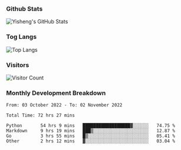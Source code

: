 ### Github Stats
![Yisheng's GitHub Stats](https://github-readme-stats-9qabuvhk1-gongyisheng.vercel.app/api?username=gongyisheng&count_private=true&show_icons=true)
### Tog Langs
![Top Langs](https://github-readme-stats-9qabuvhk1-gongyisheng.vercel.app/api/top-langs/?username=gongyisheng&layout=compact)
### Visitors
![Visitor Count](https://profile-counter.glitch.me/gongyisheng/count.svg)
### Monthly Development Breakdown
<!--START_SECTION:waka-->

```text
From: 03 October 2022 - To: 02 November 2022

Total Time: 72 hrs 27 mins

Python       54 hrs 9 mins   ██████████████████▓░░░░░░   74.75 %
Markdown     9 hrs 19 mins   ███▒░░░░░░░░░░░░░░░░░░░░░   12.87 %
Go           3 hrs 55 mins   █▒░░░░░░░░░░░░░░░░░░░░░░░   05.41 %
Other        2 hrs 12 mins   ▓░░░░░░░░░░░░░░░░░░░░░░░░   03.04 %
```

<!--END_SECTION:waka-->
